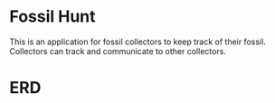 # Fossil Hunt
This is an application for fossil collectors to keep track of their fossil. Collectors can track and communicate to other collectors.

# ERD

